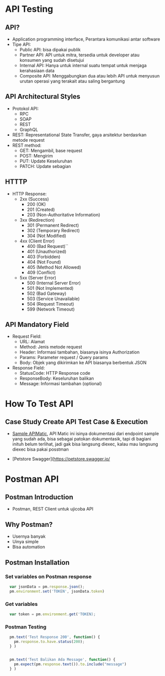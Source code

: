 # API Testing
## API?
- Application programming interface, Perantara komunikasi antar software
- Tipe API:
  - Public API: bisa dipakai publik
  - Partner API: API untuk mitra, tersedia untuk developer atau konsumen yang sudah disetujui
  - Internal API: Hanya untuk internal suatu tempat untuk menjaga kerahasiaan data
  - Composite API: Menggabungkan dua atau lebih API untuk menyusun urutan operasi yang terakait atau saling bergantung

## API Architectural Styles
- Protokol API: 
  - RPC
  - SOAP
  - REST
  - GraphQL
- REST: Representational State Transfer, gaya arsitektur berdasrkan metode request
- REST method:
  - GET: Mengambil, base request
  - POST: Mengirim
  - PUT: Update Keseluruhan
  - PATCH: Update sebagian

## HTTTP
- HTTP Response: 
  - 2xx (Success)
    - 200 (OK)
    - 201 (Created)
    - 203 (Non-Authoritative Information)
  - 3xx (Redirection)
    - 301 (Permanent Redirect)
    - 302 (Temporary Redirect)
    - 304 (Not Modified)
  - 4xx (Client Error)
    - 400 (Bad Request)``
    - 401 (Unauthorized)
    - 403 (Forbidden)
    - 404 (Not Found)
    - 405 (Method Not Allowed)
    - 409 (Conflict)
  - 5xx (Server Error)
    - 500 (Internal Server Error)
    - 501 (Not Implemented)
    - 502 (Bad Gateway)
    - 503 (Service Unavailable)
    - 504 (Request Timeout)
    - 599 (Network Timeout)

## API Mandatory Field
- Request Field: 
  - URL: Alamat
  - Method: Jenis metode request
  - Header: Informasi tambahan, biasanya isinya Authorization
  - Params: Parameter request / Query params
  - Body: Objek yang dikirimkan ke API biasanya berbentuk JSON
- Response Field:
  - StatusCode: HTTP Response code
  - ResponseBody: Keseluruhan balikan
  - Message: Informasi tambahan (optional)



# How To Test API
## Case Study Create API Test Case & Execution
- [Sample APIMatic](https://www.apimatic.io/apidocs/petstoresampleapi/v/1_0_5#/http/how-to-get-started), API Matic ini isinya dokumentasi dari endpoint sample yang sudah ada, bisa sebagai patokan dokumentasik, tapi di bagiani inituh belum terlihat, jadi gak bisa langsung diexec, kalau mau langsung diexec bisa pakai posstman

- [Petstore Swagger](https://petstore.swagger.io/

# Postman API

## Postman Introduction
- Postman, REST Client untuk ujicoba API

## Why Postman?
- Usernya banyak
- Uinya simple
- Bisa automation

## Postman Installation
### Set variables on Postman response
```js
  var jsonData = pm.response.json();
  pm.environment.set('TOKEN', jsonData.token)
```
### Get variables
```js
  var token = pm.environment.get('TOKEN);
```
### Postman Testing
```js
  pm.text('Test Response 200', function() {
    pm.response.to.have.status(200);
  } )


  pm.text('Test Balikan Ada Message', function() {
    pm.expect(pm.response.text()).to.include("message") 
  } )
```